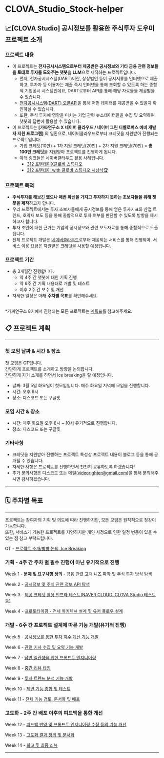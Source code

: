 # CLOVA_Studio_Stock-helper

## 📈[CLOVA Studio] 공시정보를 활용한 주식투자 도우미 프로젝트 소개

### 프로젝트 내용

- 이 프로젝트는 **전자공시시스템으로부터 제공받은 공시정보와 기타 금융 관련 정보들을 토대로 투자를 도와주는 챗봇**을 **LLM**으로 제작하는 프로젝트입니다.
  - 먼저, 전자공시시스템(DART)이란, 상장법인 등이 공시서류를 인터넷으로 제출하고, 투자자 등 이용자는 제출 즉시 인터넷을 통해 조회할 수 있도록 하는 종합적 기업공시 시스템인데요, DART로부터 API를 통해 해당 자료들을 제공받을 수 있습니다.
  - [전자공시시스템(DART) 오픈API](https://opendart.fss.or.kr/intro/main.do)을 통해 어떤 데이터를 제공받을 수 있을지 확인하실 수 있습니다.
  - 또한, 주식 투자에 영향을 미치는 기업 관련 뉴스데이터들을 수집 및 요약하여 챗봇의 답변에 활용할 수 있습니다.
- 이 프로젝트는 **[가짜연구소 X 네이버 클라우드 / 네이버 그린 디벨로퍼스 예비 개발자 지원 프로그램]** 의 일환으로, 네이버클라우드로부터 크레딧을 지원받아 진행되는 프로젝트입니다.
  - 가입 크레딧(10만) + 1차 지원 크레딧(20만) + 2차 지원 크레딧(70만) = **총 100만 크레딧**을 지원받아 프로젝트를 진행하게 됩니다.
  - 아래 링크들은 네이버클라우드 활용 사례입니다.
    - [312 포텐데이X클로바 스튜디오](https://www.notion.so/312-X-47e0fdd05fa6490194685ec8c4ff7e76?pvs=21)
    - [312 포텐데이 with 클로바 스튜디오 시상식🏆](https://blog.naver.com/n_cloudplatform/223323693990)

### 프로젝트 목적

- **주식투자를 해보긴 했으나 매번 확신을 가지고 투자하지 못하는 초보자들을 위해 챗봇을 제작**하고자 합니다.
- 우리 프로젝트에서는 투자 초보자들에게 공시정보를 통해 얻은 투자지표와 산업 트렌드, 호악재 보도 등을 통해 종합적으로 투자 여부를 판단할 수 있도록 방향을 제시하고자 합니다.
- 투자 조언에 대한 근거는 기업의 공시정보와 관련 보도자료를 통해 종합적으로 도출됩니다.
- 전체 프로젝트 개발은 [네이버클라우드](https://www.ncloud.com/product)로부터 제공되는 서비스를 통해 진행되며, 서비스 이용 요금은 지원받은 크레딧을 사용할 예정입니다.

### 프로젝트 기간

- 총 3개월간 진행합니다.
    - 약 4주 간 챗봇에 대한 기획 진행
    - 약 6주 간 기획 내용대로 개발 및 테스트
    - 이후 2주 간 보수 및 개선
- 자세한 일정은 아래 **주차별 목표**를 확인해주세요.

<br>*가짜연구소 8기에서 진행되는 모든 프로젝트는 [계획표](https://www.pseudo-lab.com/d16a59aa6f3847a092f8d55b89279b0)를 참고해주세요.

## 📋 프로젝트 계획

---

### 첫 모임 날짜 & 시간 & 장소

첫 모임은 OT입니다.\
간단하게 프로젝트를 소개하고 방향을 논의합니다.\
간단하게 자기 소개를 하면서 Ice breaking을 할 예정입니다.

- 날짜: 3월 5일 화요일이 첫모임입니다. 매주 화요일 저녁에 모임을 진행합니다.
- 시간: 오후 9시
- 장소: 디스코드 또는 구글밋

### 모임 시간 & 장소
- 시간: 매주 화요일 오후 8시 ~ 10시 유기적으로 진행합니다.
- 장소: 디스코드 또는 구글밋

### 기타사항
- 크레딧을 지원받아 진행하는 프로젝트 특성상 프로젝트 내용이 블로그 등을 통해 공개될 수 있습니다.
- 자세한 사항은 프로젝트를 진행하면서 천천히 공유하도록 하겠습니다!
- 추가 문의사항은 디스코드 또는 메일(videorighter@gmail.com)을 통해 문의해주시면 감사하겠습니다.

---
## 🗓 주차별 목표
---

프로젝트는 참여자의 기획 및 의도에 따라 진행하지만, 모든 모임은 원칙적으로 청강이 가능합니다.\
또한, 서비스가 가능한 프로젝트를 지양하지만 개인 사정으로 인한 일정 변동이 있을 수 있는 점 참고 부탁드립니다.

OT - [프로젝트 소개/방향 논의, Ice Breaking](https://www.notion.so/chanrankim/OT-Ice-Breaking-20efac6b138b46ee954366d8288e4ed7?pvs=4)

### 기획 - 4주 간 주차 별 필수 진행이 아닌 유기적으로 진행

Week 1 - [**문제 및 요구사항 정의** - 금융 관련 고객 니즈 파악 및 주식 투자 방식 탐색](https://www.notion.so/chanrankim/cda8981e8cb64e3682dee8afe7bd4c30?pvs=4)

Week 2 - [공시정보 및 주식 관련 정보 API 탐색](https://www.notion.so/chanrankim/API-5854f7e5182c4c76bb052b23459ae94c?pvs=4)

Week 3 - [제공 크레딧 활용 인프라 테스트(NAVER CLOUD, CLOVA Studio 테스트 등)](https://www.notion.so/chanrankim/NAVER-CLOUD-CLOVA-Studio-ae84ee23df9a4f7eb3f217ce3df84456?pvs=4)

Week 4 - [프로토타이핑 - 전체 아키텍쳐 설계 및 유저 플로우 설계](https://www.notion.so/chanrankim/e431ec71ed4e49b7807f471cf7797625?pvs=4)

### 개발 - 6주 간 프로젝트 설계에 따른 기능 개발(유기적 진행)

Week 5 - [공시정보를 통한 투자 지수 계산 기능 개발](https://www.notion.so/chanrankim/997b1ea7a9594655aac00e438a933583?pvs=4)

Week 6 - [관련 기사 수집 및 요약 기능 개발](https://www.notion.so/chanrankim/f800634c3f49456f9873741e42036f9e?pvs=4)

Week 7 - [답변 일관성을 위한 프롬프트 엔지니어링](https://www.notion.so/chanrankim/a70a567362b6452eb26f3de342b4de2b?pvs=4)

Week 8 - [중간 리뷰 타임](https://www.notion.so/chanrankim/c3c9a084e77241f3865a5879e7df7a31?pvs=4)

Week 9 - [투자 트렌드 분석 기능 개발](https://www.notion.so/chanrankim/56ea10d20f9a45bab8670775a739b3d3?pvs=4)

Week 10 - [제반 기능 종합 및 테스트](https://www.notion.so/chanrankim/f115656eefea4b9699646f83cf4e1219?pvs=4)

Week 11 - [전체 기능 검토, 문서화 및 배포](https://www.notion.so/chanrankim/7d81a1d0c63d4113b9b980c2aedf1b14?pvs=4)

### 고도화 - 2주 간 배포 이후의 피드백을 통한 개선

Week 12 - [피드백 반영 및 프롬프트 엔지니어링 수정 등의 기능 개선](https://www.notion.so/chanrankim/3f473a8f0fed4ae7b0820823f1348572?pvs=4)

Week 13 - [고도화 결과 정리 및 문서화](https://www.notion.so/chanrankim/da141a7fd8244e79823eea55cd76b24e?pvs=4)

Week 14 - [회고 및 최종 리뷰](https://www.notion.so/chanrankim/1bbf7c6c184048b6b70b6694a834ddeb?pvs=4)

---